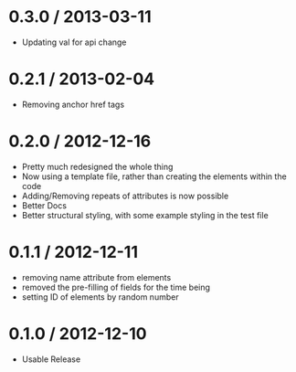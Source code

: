 0.3.0 / 2013-03-11
==================
* Updating val for api change

0.2.1 / 2013-02-04
==================
* Removing anchor href tags

0.2.0 / 2012-12-16
==================
* Pretty much redesigned the whole thing
* Now using a template file, rather than creating the elements within the code
* Adding/Removing repeats of attributes is now possible
* Better Docs
* Better structural styling, with some example styling in the test file


0.1.1 / 2012-12-11
==================
* removing name attribute from elements
* removed the pre-filling of fields for the time being
* setting ID of elements by random number


0.1.0 / 2012-12-10
==================
* Usable Release